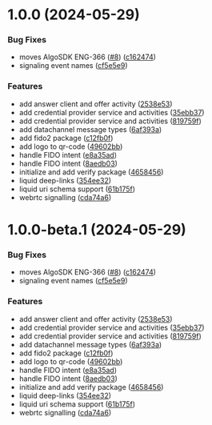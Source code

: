 # 1.0.0 (2024-05-29)


### Bug Fixes

* moves AlgoSDK ENG-366 ([#8](https://github.com/PhearZero/liquid-auth-android/issues/8)) ([c162474](https://github.com/PhearZero/liquid-auth-android/commit/c1624741378c694f5ac82d295731f31f8f7f37b1))
* signaling event names ([cf5e5e9](https://github.com/PhearZero/liquid-auth-android/commit/cf5e5e90271d9a6385e6a0ea75cbf04faa33d015))


### Features

* add answer client and offer activity ([2538e53](https://github.com/PhearZero/liquid-auth-android/commit/2538e53ed5065e4341fc1d0c074f42cc223c6c88))
* add credential provider service and activities ([35ebb37](https://github.com/PhearZero/liquid-auth-android/commit/35ebb37a1a3d03b155aa422631e15bb372c972d6))
* add credential provider service and activities ([819759f](https://github.com/PhearZero/liquid-auth-android/commit/819759f6987a907e4281736781bf24b6ee1d3eab))
* add datachannel message types ([6af393a](https://github.com/PhearZero/liquid-auth-android/commit/6af393a0a69dfc55c1dde2b45425c80482cb8f0f))
* add fido2 package ([c12fb0f](https://github.com/PhearZero/liquid-auth-android/commit/c12fb0f88fe7a2deff9aa2f712b0573119185b62))
* add logo to qr-code ([49602bb](https://github.com/PhearZero/liquid-auth-android/commit/49602bb57bde71e3242277b75806b8f72f2e7267))
* handle FIDO intent ([e8a35ad](https://github.com/PhearZero/liquid-auth-android/commit/e8a35adcabec7b2f522fea75fba9fe19e9151522))
* handle FIDO intent ([8aedb03](https://github.com/PhearZero/liquid-auth-android/commit/8aedb03a3c258f9d429dffbd555a9b9aaf45803b))
* initialize and add verify package ([4658456](https://github.com/PhearZero/liquid-auth-android/commit/4658456ac0bfbb661dc81405b263081e02376642))
* liquid deep-links ([354ee32](https://github.com/PhearZero/liquid-auth-android/commit/354ee321162a382d265e0031e83ea391f1e17cdf))
* liquid uri schema support ([61b175f](https://github.com/PhearZero/liquid-auth-android/commit/61b175f42f38327ae45d3d5fc4db1a1f516e21e2))
* webrtc signalling ([cda74a6](https://github.com/PhearZero/liquid-auth-android/commit/cda74a69d90f0c82d2cc39cb6ea8f15f977bd660))

# 1.0.0-beta.1 (2024-05-29)


### Bug Fixes

* moves AlgoSDK ENG-366 ([#8](https://github.com/PhearZero/liquid-auth-android/issues/8)) ([c162474](https://github.com/PhearZero/liquid-auth-android/commit/c1624741378c694f5ac82d295731f31f8f7f37b1))
* signaling event names ([cf5e5e9](https://github.com/PhearZero/liquid-auth-android/commit/cf5e5e90271d9a6385e6a0ea75cbf04faa33d015))


### Features

* add answer client and offer activity ([2538e53](https://github.com/PhearZero/liquid-auth-android/commit/2538e53ed5065e4341fc1d0c074f42cc223c6c88))
* add credential provider service and activities ([35ebb37](https://github.com/PhearZero/liquid-auth-android/commit/35ebb37a1a3d03b155aa422631e15bb372c972d6))
* add credential provider service and activities ([819759f](https://github.com/PhearZero/liquid-auth-android/commit/819759f6987a907e4281736781bf24b6ee1d3eab))
* add datachannel message types ([6af393a](https://github.com/PhearZero/liquid-auth-android/commit/6af393a0a69dfc55c1dde2b45425c80482cb8f0f))
* add fido2 package ([c12fb0f](https://github.com/PhearZero/liquid-auth-android/commit/c12fb0f88fe7a2deff9aa2f712b0573119185b62))
* add logo to qr-code ([49602bb](https://github.com/PhearZero/liquid-auth-android/commit/49602bb57bde71e3242277b75806b8f72f2e7267))
* handle FIDO intent ([e8a35ad](https://github.com/PhearZero/liquid-auth-android/commit/e8a35adcabec7b2f522fea75fba9fe19e9151522))
* handle FIDO intent ([8aedb03](https://github.com/PhearZero/liquid-auth-android/commit/8aedb03a3c258f9d429dffbd555a9b9aaf45803b))
* initialize and add verify package ([4658456](https://github.com/PhearZero/liquid-auth-android/commit/4658456ac0bfbb661dc81405b263081e02376642))
* liquid deep-links ([354ee32](https://github.com/PhearZero/liquid-auth-android/commit/354ee321162a382d265e0031e83ea391f1e17cdf))
* liquid uri schema support ([61b175f](https://github.com/PhearZero/liquid-auth-android/commit/61b175f42f38327ae45d3d5fc4db1a1f516e21e2))
* webrtc signalling ([cda74a6](https://github.com/PhearZero/liquid-auth-android/commit/cda74a69d90f0c82d2cc39cb6ea8f15f977bd660))
